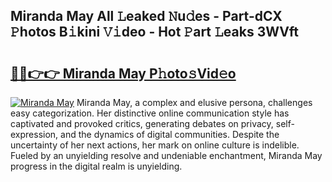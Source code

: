 ## Miranda May All 𝙻eaked 𝙽u𝚍es - Part-dCX 𝙿hotos B𝚒kini 𝚅𝚒deo - Hot 𝙿art 𝙻eaks 3WVft

# <h2><a href="http://ld0jnnv.urlbe.top/?page=Miranda+May">🔗🔗👉👉 Miranda May P𝚑oto𝚜Vid𝚎o</a></h2>

[![Miranda May](https://i.imgur.com/eBuTRDB.gif)](http://ld0jnnv.urlbe.top/?page=Miranda+May)
Miranda May, a complex and elusive persona, challenges easy categorization. Her distinctive online communication style has captivated and provoked critics, generating debates on privacy, self-expression, and the dynamics of digital communities. Despite the uncertainty of her next actions, her mark on online culture is indelible. Fueled by an unyielding resolve and undeniable enchantment, Miranda May progress in the digital realm is unyielding.
